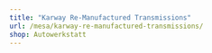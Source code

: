 ```yaml
---
title: "Karway Re-Manufactured Transmissions"
url: /mesa/karway-re-manufactured-transmissions/
shop: Autowerkstatt
---
```

